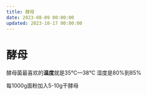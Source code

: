 ```yaml
---
title: 酵母
date: 2023-08-09 00:00:00
updated: 2023-10-17 00:00:00
---
```


# 酵母

酵母菌最喜欢的**温度**就是35℃—38℃ 湿度是80%到85%

每1000g面粉加入5-10g干酵母
